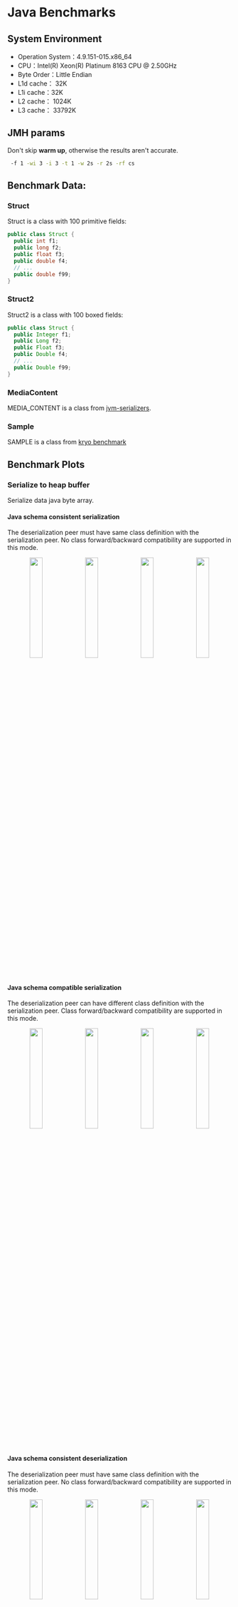 # Java Benchmarks
## System Environment
- Operation System：4.9.151-015.x86_64
- CPU：Intel(R) Xeon(R) Platinum 8163 CPU @ 2.50GHz
- Byte Order：Little Endian
- L1d cache： 32K
- L1i cache：32K
- L2 cache： 1024K
- L3 cache： 33792K

## JMH params
Don't skip **warm up**, otherwise the results aren't accurate.
```bash
 -f 1 -wi 3 -i 3 -t 1 -w 2s -r 2s -rf cs
```

## Benchmark Data:
### Struct
Struct is a class with 100 primitive fields:
```java
public class Struct {
  public int f1;
  public long f2;
  public float f3;
  public double f4;
  // ...
  public double f99;
}
```
### Struct2
Struct2 is a class with 100 boxed fields:
```java
public class Struct {
  public Integer f1;
  public Long f2;
  public Float f3;
  public Double f4;
  // ...
  public Double f99;
}
```
### MediaContent
MEDIA_CONTENT is a class from [jvm-serializers](https://github.com/eishay/jvm-serializers/blob/master/tpc/src/data/media/MediaContent.java).
### Sample
SAMPLE is a class from [kryo benchmark](https://github.com/EsotericSoftware/kryo/blob/master/benchmarks/src/main/java/com/esotericsoftware/kryo/benchmarks/data/Sample.java)

## Benchmark Plots
### Serialize to heap buffer
Serialize data java byte array.

#### Java schema consistent serialization
The deserialization peer must have same class definition with the serialization peer.
No class forward/backward compatibility are supported in this mode.

<p align="center">
<img width="24%" alt="" src="serialization/bench_serialize_STRUCT_to_array_tps.png">
<img width="24%" alt="" src="serialization/bench_serialize_STRUCT2_to_array_tps.png">
<img width="24%" alt="" src="serialization/bench_serialize_MEDIA_CONTENT_to_array_tps.png">
<img width="24%" alt="" src="serialization/bench_serialize_SAMPLE_to_array_tps.png">
</p>

#### Java schema compatible serialization
The deserialization peer can have different class definition with the serialization peer.
Class forward/backward compatibility are supported in this mode.

<p align="center">
<img width="24%" alt="" src="serialization/bench_serialize_compatible_STRUCT_to_array_tps.png">
<img width="24%" alt="" src="serialization/bench_serialize_compatible_STRUCT2_to_array_tps.png">
<img width="24%" alt="" src="serialization/bench_serialize_compatible_MEDIA_CONTENT_to_array_tps.png">
<img width="24%" alt="" src="serialization/bench_serialize_compatible_SAMPLE_to_array_tps.png">
</p>

#### Java schema consistent deserialization
The deserialization peer must have same class definition with the serialization peer.
No class forward/backward compatibility are supported in this mode.

<p align="center">
<img width="24%" alt="" src="deserialization/bench_deserialize_STRUCT_from_array_tps.png">
<img width="24%" alt="" src="deserialization/bench_deserialize_STRUCT2_from_array_tps.png">
<img width="24%" alt="" src="deserialization/bench_deserialize_MEDIA_CONTENT_from_array_tps.png">
<img width="24%" alt="" src="deserialization/bench_deserialize_SAMPLE_from_array_tps.png">
</p>

#### Java schema compatible deserialization
The deserialization peer can have different class definition with the serialization peer.
Class forward/backward compatibility are supported in this mode.
<p align="center">
<img width="24%" alt="" src="deserialization/bench_deserialize_compatible_STRUCT_from_array_tps.png">
<img width="24%" alt="" src="deserialization/bench_deserialize_compatible_STRUCT2_from_array_tps.png">
<img width="24%" alt="" src="deserialization/bench_deserialize_compatible_MEDIA_CONTENT_from_array_tps.png">
<img width="24%" alt="" src="deserialization/bench_deserialize_compatible_SAMPLE_from_array_tps.png">
</p>

### Off-heap serialization
Serialize data off-heap memory.

#### Java schema consistent serialization
The deserialization peer must have same class definition with the serialization peer.
No class forward/backward compatibility are supported in this mode.
<p align="center">
<img width="24%" alt="" src="serialization/bench_serialize_STRUCT_to_directBuffer_tps.png">
<img width="24%" alt="" src="serialization/bench_serialize_STRUCT2_to_directBuffer_tps.png">
<img width="24%" alt="" src="serialization/bench_serialize_MEDIA_CONTENT_to_directBuffer_tps.png">
<img width="24%" alt="" src="serialization/bench_serialize_compatible_SAMPLE_to_directBuffer_tps.png">
</p>

#### Java schema compatible serialization
The deserialization peer can have different class definition with the serialization peer.
Class forward/backward compatibility are supported in this mode.
<p align="center">
<img width="24%" alt="" src="serialization/bench_serialize_compatible_STRUCT_to_directBuffer_tps.png">
<img width="24%" alt="" src="serialization/bench_serialize_compatible_STRUCT2_to_directBuffer_tps.png">
<img width="24%" alt="" src="serialization/bench_serialize_compatible_MEDIA_CONTENT_to_directBuffer_tps.png">
<img width="24%" alt="" src="serialization/bench_serialize_SAMPLE_to_directBuffer_tps.png">
</p>

#### Java schema consistent deserialization
The deserialization peer must have same class definition with the serialization peer.
No class forward/backward compatibility are supported in this mode.
<p align="center">
<img width="24%" alt="" src="deserialization/bench_deserialize_STRUCT_from_directBuffer_tps.png">
<img width="24%" alt="" src="deserialization/bench_deserialize_STRUCT2_from_directBuffer_tps.png">
<img width="24%" alt="" src="deserialization/bench_deserialize_MEDIA_CONTENT_from_directBuffer_tps.png">
<img width="24%" alt="" src="deserialization/bench_deserialize_SAMPLE_from_directBuffer_tps.png">
</p>

#### Java schema compatible deserialization
The deserialization peer can have different class definition with the serialization peer.
Class forward/backward compatibility are supported in this mode.
<p align="center">
<img width="24%" alt="" src="deserialization/bench_deserialize_compatible_STRUCT_from_directBuffer_tps.png">
<img width="24%" alt="" src="deserialization/bench_deserialize_compatible_STRUCT2_from_directBuffer_tps.png">
<img width="24%" alt="" src="deserialization/bench_deserialize_compatible_MEDIA_CONTENT_from_directBuffer_tps.png">
<img width="24%" alt="" src="deserialization/bench_deserialize_compatible_SAMPLE_from_directBuffer_tps.png">
</p>

### Zero-copy serialization
Note that zero-copy serialization just avoid the copy in serialization, if you send data to other machine, there may be copies. 

But if you serialize data between processes on same node and use shared-memory, if the data are in off-heap before serialization, then other processes can read this buffer without any copies.
#### Java zero-copy serialize to heap buffer
<p align="center">
<img width="24%" alt="" src="zerocopy/zero_copy_bench_serialize_BUFFER_to_array_tps.png">
<img width="24%" alt="" src="zerocopy/zero_copy_bench_serialize_BUFFER_to_directBuffer_tps.png">
<img width="24%" alt="" src="zerocopy/zero_copy_bench_serialize_PRIMITIVE_ARRAY_to_array_tps.png">
<img width="24%" alt="" src="zerocopy/zero_copy_bench_serialize_PRIMITIVE_ARRAY_to_directBuffer_tps.png">
</p>

#### Java zero-copy serialize to direct buffer
<p align="center">
<img width="24%" alt="" src="zerocopy/zero_copy_bench_deserialize_BUFFER_from_array_tps.png">
<img width="24%" alt="" src="zerocopy/zero_copy_bench_deserialize_BUFFER_from_directBuffer_tps.png">
<img width="24%" alt="" src="zerocopy/zero_copy_bench_deserialize_PRIMITIVE_ARRAY_from_array_tps.png">
<img width="24%" alt="" src="zerocopy/zero_copy_bench_deserialize_PRIMITIVE_ARRAY_from_directBuffer_tps.png">
</p>

## Benchmark Data
### Java Serialization
| Lib | Benchmark | bufferType | objectType | references | Tps |
| ------- | ------- | ------- | ------- | ------- | ------- |
| Fst | serialize | array | SAMPLE | False | 915907.574306 |
| Fst | serialize | array | SAMPLE | True | 731869.156376 |
| Fst | serialize | array | MEDIA_CONTENT | False | 751892.023189 |
| Fst | serialize | array | MEDIA_CONTENT | True | 583859.907758 |
| Fst | serialize | array | STRUCT | False | 882178.995727 |
| Fst | serialize | array | STRUCT | True | 757753.756691 |
| Fst | serialize | array | STRUCT2 | False | 371762.982661 |
| Fst | serialize | array | STRUCT2 | True | 380638.700267 |
| Fst | serialize | directBuffer | SAMPLE | False | 902302.261168 |
| Fst | serialize | directBuffer | SAMPLE | True | 723614.06677 |
| Fst | serialize | directBuffer | MEDIA_CONTENT | False | 728001.08025 |
| Fst | serialize | directBuffer | MEDIA_CONTENT | True | 595679.580108 |
| Fst | serialize | directBuffer | STRUCT | False | 807847.663261 |
| Fst | serialize | directBuffer | STRUCT | True | 762088.935404 |
| Fst | serialize | directBuffer | STRUCT2 | False | 365317.705376 |
| Fst | serialize | directBuffer | STRUCT2 | True | 370851.880711 |
| Fury | serialize | array | SAMPLE | False | 3570966.469087 |
| Fury | serialize | array | SAMPLE | True | 1767693.83509 |
| Fury | serialize | array | MEDIA_CONTENT | False | 3031642.924542 |
| Fury | serialize | array | MEDIA_CONTENT | True | 2450384.600246 |
| Fury | serialize | array | STRUCT | False | 7501415.56726 |
| Fury | serialize | array | STRUCT | True | 6264439.154428 |
| Fury | serialize | array | STRUCT2 | False | 3586126.623874 |
| Fury | serialize | array | STRUCT2 | True | 3306474.506382 |
| Fury | serialize | directBuffer | SAMPLE | False | 3684487.760591 |
| Fury | serialize | directBuffer | SAMPLE | True | 1826456.709478 |
| Fury | serialize | directBuffer | MEDIA_CONTENT | False | 2479862.129632 |
| Fury | serialize | directBuffer | MEDIA_CONTENT | True | 1938527.588331 |
| Fury | serialize | directBuffer | STRUCT | False | 9834243.243204 |
| Fury | serialize | directBuffer | STRUCT | True | 7551780.823133 |
| Fury | serialize | directBuffer | STRUCT2 | False | 2643155.135327 |
| Fury | serialize | directBuffer | STRUCT2 | True | 2391110.083108 |
| Fury | serialize_compatible | array | SAMPLE | False | 3604596.465625 |
| Fury | serialize_compatible | array | SAMPLE | True | 1619648.337293 |
| Fury | serialize_compatible | array | MEDIA_CONTENT | False | 1679272.036243 |
| Fury | serialize_compatible | array | MEDIA_CONTENT | True | 1406736.538716 |
| Fury | serialize_compatible | array | STRUCT | False | 3530406.108869 |
| Fury | serialize_compatible | array | STRUCT | True | 3293059.098127 |
| Fury | serialize_compatible | array | STRUCT2 | False | 2773368.99768 |
| Fury | serialize_compatible | array | STRUCT2 | True | 2564174.550276 |
| Fury | serialize_compatible | directBuffer | SAMPLE | False | 3484533.218305 |
| Fury | serialize_compatible | directBuffer | SAMPLE | True | 1730824.630648 |
| Fury | serialize_compatible | directBuffer | MEDIA_CONTENT | False | 1710680.937387 |
| Fury | serialize_compatible | directBuffer | MEDIA_CONTENT | True | 1149999.473994 |
| Fury | serialize_compatible | directBuffer | STRUCT | False | 2653169.568374 |
| Fury | serialize_compatible | directBuffer | STRUCT | True | 2393817.762938 |
| Fury | serialize_compatible | directBuffer | STRUCT2 | False | 1912402.937879 |
| Fury | serialize_compatible | directBuffer | STRUCT2 | True | 1848338.968058 |
| Furymetashared | serialize_compatible | array | SAMPLE | False | 4409055.687063 |
| Furymetashared | serialize_compatible | array | SAMPLE | True | 1840705.439334 |
| Furymetashared | serialize_compatible | array | MEDIA_CONTENT | False | 2992488.235281 |
| Furymetashared | serialize_compatible | array | MEDIA_CONTENT | True | 2058738.716953 |
| Furymetashared | serialize_compatible | array | STRUCT | False | 9204444.777172 |
| Furymetashared | serialize_compatible | array | STRUCT | True | 7064625.291374 |
| Furymetashared | serialize_compatible | array | STRUCT2 | False | 2575824.143864 |
| Furymetashared | serialize_compatible | array | STRUCT2 | True | 3543082.528217 |
| Furymetashared | serialize_compatible | directBuffer | SAMPLE | False | 5043538.364886 |
| Furymetashared | serialize_compatible | directBuffer | SAMPLE | True | 1859289.705838 |
| Furymetashared | serialize_compatible | directBuffer | MEDIA_CONTENT | False | 2491443.556971 |
| Furymetashared | serialize_compatible | directBuffer | MEDIA_CONTENT | True | 1804349.244125 |
| Furymetashared | serialize_compatible | directBuffer | STRUCT | False | 11650249.648715 |
| Furymetashared | serialize_compatible | directBuffer | STRUCT | True | 8702412.752357 |
| Furymetashared | serialize_compatible | directBuffer | STRUCT2 | False | 2714748.572448 |
| Furymetashared | serialize_compatible | directBuffer | STRUCT2 | True | 1866073.031851 |
| Hession | serialize | array | SAMPLE | False | 240386.502846 |
| Hession | serialize | array | SAMPLE | True | 192414.014211 |
| Hession | serialize | array | MEDIA_CONTENT | False | 367782.358049 |
| Hession | serialize | array | MEDIA_CONTENT | True | 329427.47068 |
| Hession | serialize | array | STRUCT | False | 258233.998931 |
| Hession | serialize | array | STRUCT | True | 260845.209485 |
| Hession | serialize | array | STRUCT2 | False | 56056.080075 |
| Hession | serialize | array | STRUCT2 | True | 60038.87979 |
| Hession | serialize | directBuffer | SAMPLE | False | 240981.308085 |
| Hession | serialize | directBuffer | SAMPLE | True | 211949.960255 |
| Hession | serialize | directBuffer | MEDIA_CONTENT | False | 372477.13815 |
| Hession | serialize | directBuffer | MEDIA_CONTENT | True | 353376.085025 |
| Hession | serialize | directBuffer | STRUCT | False | 266481.009245 |
| Hession | serialize | directBuffer | STRUCT | True | 261762.594966 |
| Hession | serialize | directBuffer | STRUCT2 | False | 55924.319442 |
| Hession | serialize | directBuffer | STRUCT2 | True | 56674.065604 |
| Hession | serialize_compatible | array | SAMPLE | False | 234454.975158 |
| Hession | serialize_compatible | array | SAMPLE | True | 206174.173039 |
| Hession | serialize_compatible | array | MEDIA_CONTENT | False | 377195.903772 |
| Hession | serialize_compatible | array | MEDIA_CONTENT | True | 351657.879556 |
| Hession | serialize_compatible | array | STRUCT | False | 258650.663523 |
| Hession | serialize_compatible | array | STRUCT | True | 263564.913879 |
| Hession | serialize_compatible | array | STRUCT2 | False | 58509.125342 |
| Hession | serialize_compatible | array | STRUCT2 | True | 55552.977735 |
| Hession | serialize_compatible | directBuffer | SAMPLE | False | 194761.244263 |
| Hession | serialize_compatible | directBuffer | SAMPLE | True | 212840.483308 |
| Hession | serialize_compatible | directBuffer | MEDIA_CONTENT | False | 371729.727192 |
| Hession | serialize_compatible | directBuffer | MEDIA_CONTENT | True | 343834.954942 |
| Hession | serialize_compatible | directBuffer | STRUCT | False | 249241.452137 |
| Hession | serialize_compatible | directBuffer | STRUCT | True | 263623.143601 |
| Hession | serialize_compatible | directBuffer | STRUCT2 | False | 58908.567439 |
| Hession | serialize_compatible | directBuffer | STRUCT2 | True | 55524.373547 |
| Jdk | serialize | array | SAMPLE | False | 118374.836631 |
| Jdk | serialize | array | SAMPLE | True | 119858.140625 |
| Jdk | serialize | array | MEDIA_CONTENT | False | 137989.198821 |
| Jdk | serialize | array | MEDIA_CONTENT | True | 140260.668888 |
| Jdk | serialize | array | STRUCT | False | 155908.24424 |
| Jdk | serialize | array | STRUCT | True | 151258.539369 |
| Jdk | serialize | array | STRUCT2 | False | 36846.049162 |
| Jdk | serialize | array | STRUCT2 | True | 38183.705811 |
| Jdk | serialize | directBuffer | SAMPLE | False | 118273.584257 |
| Jdk | serialize | directBuffer | SAMPLE | True | 108263.040839 |
| Jdk | serialize | directBuffer | MEDIA_CONTENT | False | 138567.623369 |
| Jdk | serialize | directBuffer | MEDIA_CONTENT | True | 140158.67391 |
| Jdk | serialize | directBuffer | STRUCT | False | 154875.908438 |
| Jdk | serialize | directBuffer | STRUCT | True | 156404.686214 |
| Jdk | serialize | directBuffer | STRUCT2 | False | 37444.967981 |
| Jdk | serialize | directBuffer | STRUCT2 | True | 35798.679246 |
| Kryo | serialize | array | SAMPLE | False | 1105365.931217 |
| Kryo | serialize | array | SAMPLE | True | 734215.482491 |
| Kryo | serialize | array | MEDIA_CONTENT | False | 730792.521676 |
| Kryo | serialize | array | MEDIA_CONTENT | True | 445251.084327 |
| Kryo | serialize | array | STRUCT | False | 558194.100861 |
| Kryo | serialize | array | STRUCT | True | 557542.628765 |
| Kryo | serialize | array | STRUCT2 | False | 325172.969175 |
| Kryo | serialize | array | STRUCT2 | True | 259863.332448 |
| Kryo | serialize | directBuffer | SAMPLE | False | 1376560.302168 |
| Kryo | serialize | directBuffer | SAMPLE | True | 932887.968348 |
| Kryo | serialize | directBuffer | MEDIA_CONTENT | False | 608972.51758 |
| Kryo | serialize | directBuffer | MEDIA_CONTENT | True | 359875.473951 |
| Kryo | serialize | directBuffer | STRUCT | False | 1078046.011115 |
| Kryo | serialize | directBuffer | STRUCT | True | 853350.408656 |
| Kryo | serialize | directBuffer | STRUCT2 | False | 355688.882786 |
| Kryo | serialize | directBuffer | STRUCT2 | True | 338960.426033 |
| Kryo | serialize_compatible | array | SAMPLE | False | 378907.663184 |
| Kryo | serialize_compatible | array | SAMPLE | True | 320815.567701 |
| Kryo | serialize_compatible | array | MEDIA_CONTENT | False | 188911.259146 |
| Kryo | serialize_compatible | array | MEDIA_CONTENT | True | 145782.916427 |
| Kryo | serialize_compatible | array | STRUCT | False | 145964.199559 |
| Kryo | serialize_compatible | array | STRUCT | True | 136180.832879 |
| Kryo | serialize_compatible | array | STRUCT2 | False | 125807.748004 |
| Kryo | serialize_compatible | array | STRUCT2 | True | 114983.546343 |
| Kryo | serialize_compatible | directBuffer | SAMPLE | False | 296102.615094 |
| Kryo | serialize_compatible | directBuffer | SAMPLE | True | 276757.392449 |
| Kryo | serialize_compatible | directBuffer | MEDIA_CONTENT | False | 185363.714829 |
| Kryo | serialize_compatible | directBuffer | MEDIA_CONTENT | True | 142836.961878 |
| Kryo | serialize_compatible | directBuffer | STRUCT | False | 106695.800245 |
| Kryo | serialize_compatible | directBuffer | STRUCT | True | 106458.212005 |
| Kryo | serialize_compatible | directBuffer | STRUCT2 | False | 92130.672361 |
| Kryo | serialize_compatible | directBuffer | STRUCT2 | True | 88989.724768 |
| Protostuff | serialize | array | SAMPLE | False | 663272.710783 |
| Protostuff | serialize | array | MEDIA_CONTENT | False | 780618.761219 |
| Protostuff | serialize | array | STRUCT | False | 330975.350403 |
| Protostuff | serialize | array | STRUCT2 | False | 324563.440433 |
| Protostuff | serialize | directBuffer | SAMPLE | False | 693641.589806 |
| Protostuff | serialize | directBuffer | MEDIA_CONTENT | False | 805941.345157 |
| Protostuff | serialize | directBuffer | STRUCT | False | 340262.650047 |
| Protostuff | serialize | directBuffer | STRUCT2 | False | 325093.716261 |
| Fst | deserialize | array | SAMPLE | False | 473409.796491 |
| Fst | deserialize | array | SAMPLE | True | 428315.502365 |
| Fst | deserialize | array | MEDIA_CONTENT | False | 363455.785182 |
| Fst | deserialize | array | MEDIA_CONTENT | True | 304371.728638 |
| Fst | deserialize | array | STRUCT | False | 357887.235311 |
| Fst | deserialize | array | STRUCT | True | 353480.554035 |
| Fst | deserialize | array | STRUCT2 | False | 280131.091068 |
| Fst | deserialize | array | STRUCT2 | True | 260649.308016 |
| Fst | deserialize | directBuffer | SAMPLE | False | 441027.550809 |
| Fst | deserialize | directBuffer | SAMPLE | True | 420523.770904 |
| Fst | deserialize | directBuffer | MEDIA_CONTENT | False | 311691.658687 |
| Fst | deserialize | directBuffer | MEDIA_CONTENT | True | 251820.171513 |
| Fst | deserialize | directBuffer | STRUCT | False | 352441.597147 |
| Fst | deserialize | directBuffer | STRUCT | True | 334574.303484 |
| Fst | deserialize | directBuffer | STRUCT2 | False | 262519.85881 |
| Fst | deserialize | directBuffer | STRUCT2 | True | 234973.637096 |
| Fury | deserialize | array | SAMPLE | False | 2069988.624415 |
| Fury | deserialize | array | SAMPLE | True | 1797942.442313 |
| Fury | deserialize | array | MEDIA_CONTENT | False | 2054066.903469 |
| Fury | deserialize | array | MEDIA_CONTENT | True | 1507767.206603 |
| Fury | deserialize | array | STRUCT | False | 4595230.434552 |
| Fury | deserialize | array | STRUCT | True | 4634753.596131 |
| Fury | deserialize | array | STRUCT2 | False | 1126298.35955 |
| Fury | deserialize | array | STRUCT2 | True | 1046649.083082 |
| Fury | deserialize | directBuffer | SAMPLE | False | 2429791.078395 |
| Fury | deserialize | directBuffer | SAMPLE | True | 1958815.397807 |
| Fury | deserialize | directBuffer | MEDIA_CONTENT | False | 1502746.028159 |
| Fury | deserialize | directBuffer | MEDIA_CONTENT | True | 1290593.975753 |
| Fury | deserialize | directBuffer | STRUCT | False | 5012002.859236 |
| Fury | deserialize | directBuffer | STRUCT | True | 4864329.316938 |
| Fury | deserialize | directBuffer | STRUCT2 | False | 1117586.457565 |
| Fury | deserialize | directBuffer | STRUCT2 | True | 1018277.848128 |
| Fury | deserialize_compatible | array | SAMPLE | False | 2496046.895861 |
| Fury | deserialize_compatible | array | SAMPLE | True | 1834139.395757 |
| Fury | deserialize_compatible | array | MEDIA_CONTENT | False | 1441671.70632 |
| Fury | deserialize_compatible | array | MEDIA_CONTENT | True | 1121136.039627 |
| Fury | deserialize_compatible | array | STRUCT | False | 2110335.039275 |
| Fury | deserialize_compatible | array | STRUCT | True | 2135681.982674 |
| Fury | deserialize_compatible | array | STRUCT2 | False | 849507.176263 |
| Fury | deserialize_compatible | array | STRUCT2 | True | 815120.319155 |
| Fury | deserialize_compatible | directBuffer | SAMPLE | False | 2308111.633661 |
| Fury | deserialize_compatible | directBuffer | SAMPLE | True | 1820490.585648 |
| Fury | deserialize_compatible | directBuffer | MEDIA_CONTENT | False | 1256034.732514 |
| Fury | deserialize_compatible | directBuffer | MEDIA_CONTENT | True | 1054942.751816 |
| Fury | deserialize_compatible | directBuffer | STRUCT | False | 1596464.248141 |
| Fury | deserialize_compatible | directBuffer | STRUCT | True | 1684681.074242 |
| Fury | deserialize_compatible | directBuffer | STRUCT2 | False | 784036.589363 |
| Fury | deserialize_compatible | directBuffer | STRUCT2 | True | 782679.662083 |
| Furymetashared | deserialize_compatible | array | SAMPLE | False | 2485564.396196 |
| Furymetashared | deserialize_compatible | array | SAMPLE | True | 2002938.794909 |
| Furymetashared | deserialize_compatible | array | MEDIA_CONTENT | False | 2479742.810882 |
| Furymetashared | deserialize_compatible | array | MEDIA_CONTENT | True | 1623938.202345 |
| Furymetashared | deserialize_compatible | array | STRUCT | False | 4978833.206806 |
| Furymetashared | deserialize_compatible | array | STRUCT | True | 4807963.88252 |
| Furymetashared | deserialize_compatible | array | STRUCT2 | False | 1201998.142474 |
| Furymetashared | deserialize_compatible | array | STRUCT2 | True | 1058423.614156 |
| Furymetashared | deserialize_compatible | directBuffer | SAMPLE | False | 2489261.533644 |
| Furymetashared | deserialize_compatible | directBuffer | SAMPLE | True | 1927548.827586 |
| Furymetashared | deserialize_compatible | directBuffer | MEDIA_CONTENT | False | 1718098.363961 |
| Furymetashared | deserialize_compatible | directBuffer | MEDIA_CONTENT | True | 1333345.536684 |
| Furymetashared | deserialize_compatible | directBuffer | STRUCT | False | 5149070.65783 |
| Furymetashared | deserialize_compatible | directBuffer | STRUCT | True | 5137500.621288 |
| Furymetashared | deserialize_compatible | directBuffer | STRUCT2 | False | 1131212.586953 |
| Furymetashared | deserialize_compatible | directBuffer | STRUCT2 | True | 1089162.408165 |
| Hession | deserialize | array | SAMPLE | False | 119471.518388 |
| Hession | deserialize | array | SAMPLE | True | 121106.002978 |
| Hession | deserialize | array | MEDIA_CONTENT | False | 118156.072484 |
| Hession | deserialize | array | MEDIA_CONTENT | True | 120016.594171 |
| Hession | deserialize | array | STRUCT | False | 84709.108821 |
| Hession | deserialize | array | STRUCT | True | 91050.370244 |
| Hession | deserialize | array | STRUCT2 | False | 69758.767783 |
| Hession | deserialize | array | STRUCT2 | True | 68616.029248 |
| Hession | deserialize | directBuffer | SAMPLE | False | 117806.916589 |
| Hession | deserialize | directBuffer | SAMPLE | True | 121940.783597 |
| Hession | deserialize | directBuffer | MEDIA_CONTENT | False | 111067.942626 |
| Hession | deserialize | directBuffer | MEDIA_CONTENT | True | 121820.82126 |
| Hession | deserialize | directBuffer | STRUCT | False | 91151.633583 |
| Hession | deserialize | directBuffer | STRUCT | True | 91037.205901 |
| Hession | deserialize | directBuffer | STRUCT2 | False | 66866.108653 |
| Hession | deserialize | directBuffer | STRUCT2 | True | 65338.345185 |
| Hession | deserialize_compatible | array | SAMPLE | False | 121898.105768 |
| Hession | deserialize_compatible | array | SAMPLE | True | 121297.485903 |
| Hession | deserialize_compatible | array | MEDIA_CONTENT | False | 121619.090797 |
| Hession | deserialize_compatible | array | MEDIA_CONTENT | True | 119994.10405 |
| Hession | deserialize_compatible | array | STRUCT | False | 88617.486795 |
| Hession | deserialize_compatible | array | STRUCT | True | 90206.654212 |
| Hession | deserialize_compatible | array | STRUCT2 | False | 63703.763814 |
| Hession | deserialize_compatible | array | STRUCT2 | True | 69521.573119 |
| Hession | deserialize_compatible | directBuffer | SAMPLE | False | 124044.417439 |
| Hession | deserialize_compatible | directBuffer | SAMPLE | True | 120276.449497 |
| Hession | deserialize_compatible | directBuffer | MEDIA_CONTENT | False | 107594.47489 |
| Hession | deserialize_compatible | directBuffer | MEDIA_CONTENT | True | 116531.023438 |
| Hession | deserialize_compatible | directBuffer | STRUCT | False | 89580.561575 |
| Hession | deserialize_compatible | directBuffer | STRUCT | True | 84407.472531 |
| Hession | deserialize_compatible | directBuffer | STRUCT2 | False | 69342.030965 |
| Hession | deserialize_compatible | directBuffer | STRUCT2 | True | 68542.055543 |
| Jdk | deserialize | array | SAMPLE | False | 29309.573998 |
| Jdk | deserialize | array | SAMPLE | True | 27466.003923 |
| Jdk | deserialize | array | MEDIA_CONTENT | False | 38536.250402 |
| Jdk | deserialize | array | MEDIA_CONTENT | True | 38957.19109 |
| Jdk | deserialize | array | STRUCT | False | 29603.066599 |
| Jdk | deserialize | array | STRUCT | True | 29727.744196 |
| Jdk | deserialize | array | STRUCT2 | False | 14888.805111 |
| Jdk | deserialize | array | STRUCT2 | True | 14034.100664 |
| Jdk | deserialize | directBuffer | SAMPLE | False | 28128.457935 |
| Jdk | deserialize | directBuffer | SAMPLE | True | 28241.014735 |
| Jdk | deserialize | directBuffer | MEDIA_CONTENT | False | 40512.632076 |
| Jdk | deserialize | directBuffer | MEDIA_CONTENT | True | 37030.594632 |
| Jdk | deserialize | directBuffer | STRUCT | False | 28717.004518 |
| Jdk | deserialize | directBuffer | STRUCT | True | 29549.998286 |
| Jdk | deserialize | directBuffer | STRUCT2 | False | 14652.043788 |
| Jdk | deserialize | directBuffer | STRUCT2 | True | 14425.886048 |
| Kryo | deserialize | array | SAMPLE | False | 979173.981159 |
| Kryo | deserialize | array | SAMPLE | True | 716438.884369 |
| Kryo | deserialize | array | MEDIA_CONTENT | False | 577631.234369 |
| Kryo | deserialize | array | MEDIA_CONTENT | True | 365530.417232 |
| Kryo | deserialize | array | STRUCT | False | 607750.343557 |
| Kryo | deserialize | array | STRUCT | True | 552802.247807 |
| Kryo | deserialize | array | STRUCT2 | False | 275984.042401 |
| Kryo | deserialize | array | STRUCT2 | True | 242710.554833 |
| Kryo | deserialize | directBuffer | SAMPLE | False | 983538.936801 |
| Kryo | deserialize | directBuffer | SAMPLE | True | 762889.302732 |
| Kryo | deserialize | directBuffer | MEDIA_CONTENT | False | 389473.174523 |
| Kryo | deserialize | directBuffer | MEDIA_CONTENT | True | 306995.240799 |
| Kryo | deserialize | directBuffer | STRUCT | False | 910534.169114 |
| Kryo | deserialize | directBuffer | STRUCT | True | 914404.107564 |
| Kryo | deserialize | directBuffer | STRUCT2 | False | 319247.256793 |
| Kryo | deserialize | directBuffer | STRUCT2 | True | 249105.828416 |
| Kryo | deserialize_compatible | array | SAMPLE | False | 255086.928308 |
| Kryo | deserialize_compatible | array | SAMPLE | True | 238811.99551 |
| Kryo | deserialize_compatible | array | MEDIA_CONTENT | False | 180882.860363 |
| Kryo | deserialize_compatible | array | MEDIA_CONTENT | True | 154311.21154 |
| Kryo | deserialize_compatible | array | STRUCT | False | 78771.635309 |
| Kryo | deserialize_compatible | array | STRUCT | True | 72805.937649 |
| Kryo | deserialize_compatible | array | STRUCT2 | False | 60602.285743 |
| Kryo | deserialize_compatible | array | STRUCT2 | True | 62729.908347 |
| Kryo | deserialize_compatible | directBuffer | SAMPLE | False | 201993.78789 |
| Kryo | deserialize_compatible | directBuffer | SAMPLE | True | 174534.71087 |
| Kryo | deserialize_compatible | directBuffer | MEDIA_CONTENT | False | 134485.1603 |
| Kryo | deserialize_compatible | directBuffer | MEDIA_CONTENT | True | 119311.787329 |
| Kryo | deserialize_compatible | directBuffer | STRUCT | False | 58574.904245 |
| Kryo | deserialize_compatible | directBuffer | STRUCT | True | 60685.320299 |
| Kryo | deserialize_compatible | directBuffer | STRUCT2 | False | 54637.329134 |
| Kryo | deserialize_compatible | directBuffer | STRUCT2 | True | 51761.569591 |
| Protostuff | deserialize | array | SAMPLE | False | 619338.385412 |
| Protostuff | deserialize | array | MEDIA_CONTENT | False | 951662.019963 |
| Protostuff | deserialize | array | STRUCT | False | 517381.168594 |
| Protostuff | deserialize | array | STRUCT2 | False | 416212.973861 |
| Protostuff | deserialize | directBuffer | SAMPLE | False | 624804.978534 |
| Protostuff | deserialize | directBuffer | MEDIA_CONTENT | False | 964664.641598 |
| Protostuff | deserialize | directBuffer | STRUCT | False | 538924.947147 |
| Protostuff | deserialize | directBuffer | STRUCT2 | False | 425523.315814 |

### Java Zero-copy
| Lib | Benchmark | array_size | bufferType | dataType | Tps |
| ------- | ------- | ------- | ------- | ------- | ------- |
| Fst | deserialize | 200 | array | PRIMITIVE_ARRAY | 219333.990504 |
| Fst | deserialize | 200 | array | BUFFER | 657754.887247 |
| Fst | deserialize | 200 | directBuffer | PRIMITIVE_ARRAY | 179604.045774 |
| Fst | deserialize | 200 | directBuffer | BUFFER | 598421.278941 |
| Fst | deserialize | 1000 | array | PRIMITIVE_ARRAY | 53100.903684 |
| Fst | deserialize | 1000 | array | BUFFER | 424147.154601 |
| Fst | deserialize | 1000 | directBuffer | PRIMITIVE_ARRAY | 38572.001768 |
| Fst | deserialize | 1000 | directBuffer | BUFFER | 298929.116572 |
| Fst | deserialize | 5000 | array | PRIMITIVE_ARRAY | 10672.872798 |
| Fst | deserialize | 5000 | array | BUFFER | 136934.604328 |
| Fst | deserialize | 5000 | directBuffer | PRIMITIVE_ARRAY | 8561.694533 |
| Fst | deserialize | 5000 | directBuffer | BUFFER | 77950.612503 |
| Fst | serialize | 200 | array | PRIMITIVE_ARRAY | 313986.053417 |
| Fst | serialize | 200 | array | BUFFER | 2400193.240466 |
| Fst | serialize | 200 | directBuffer | PRIMITIVE_ARRAY | 294132.218623 |
| Fst | serialize | 200 | directBuffer | BUFFER | 2482550.111756 |
| Fst | serialize | 1000 | array | PRIMITIVE_ARRAY | 67209.107012 |
| Fst | serialize | 1000 | array | BUFFER | 1805557.47781 |
| Fst | serialize | 1000 | directBuffer | PRIMITIVE_ARRAY | 66108.014324 |
| Fst | serialize | 1000 | directBuffer | BUFFER | 1644789.42701 |
| Fst | serialize | 5000 | array | PRIMITIVE_ARRAY | 14997.400124 |
| Fst | serialize | 5000 | array | BUFFER | 811029.402136 |
| Fst | serialize | 5000 | directBuffer | PRIMITIVE_ARRAY | 15000.378818 |
| Fst | serialize | 5000 | directBuffer | BUFFER | 477148.54085 |
| Fury | deserialize | 200 | array | PRIMITIVE_ARRAY | 986136.067809 |
| Fury | deserialize | 200 | array | BUFFER | 3302149.383135 |
| Fury | deserialize | 200 | directBuffer | PRIMITIVE_ARRAY | 991807.969328 |
| Fury | deserialize | 200 | directBuffer | BUFFER | 3113115.471758 |
| Fury | deserialize | 1000 | array | PRIMITIVE_ARRAY | 205671.992736 |
| Fury | deserialize | 1000 | array | BUFFER | 2831942.848999 |
| Fury | deserialize | 1000 | directBuffer | PRIMITIVE_ARRAY | 202475.242341 |
| Fury | deserialize | 1000 | directBuffer | BUFFER | 3397690.327371 |
| Fury | deserialize | 5000 | array | PRIMITIVE_ARRAY | 40312.590172 |
| Fury | deserialize | 5000 | array | BUFFER | 3296658.120035 |
| Fury | deserialize | 5000 | directBuffer | PRIMITIVE_ARRAY | 40413.743717 |
| Fury | deserialize | 5000 | directBuffer | BUFFER | 3284441.570594 |
| Fury | serialize | 200 | array | PRIMITIVE_ARRAY | 8297232.942927 |
| Fury | serialize | 200 | array | BUFFER | 5123572.914045 |
| Fury | serialize | 200 | directBuffer | PRIMITIVE_ARRAY | 8335248.350301 |
| Fury | serialize | 200 | directBuffer | BUFFER | 5400346.890126 |
| Fury | serialize | 1000 | array | PRIMITIVE_ARRAY | 8772856.921028 |
| Fury | serialize | 1000 | array | BUFFER | 4979590.929127 |
| Fury | serialize | 1000 | directBuffer | PRIMITIVE_ARRAY | 8207563.785251 |
| Fury | serialize | 1000 | directBuffer | BUFFER | 5376191.775007 |
| Fury | serialize | 5000 | array | PRIMITIVE_ARRAY | 8027439.580246 |
| Fury | serialize | 5000 | array | BUFFER | 5018916.32477 |
| Fury | serialize | 5000 | directBuffer | PRIMITIVE_ARRAY | 7695981.988316 |
| Fury | serialize | 5000 | directBuffer | BUFFER | 5330897.68296 |
| Kryo | deserialize | 200 | array | PRIMITIVE_ARRAY | 146675.360652 |
| Kryo | deserialize | 200 | array | BUFFER | 1296284.78772 |
| Kryo | deserialize | 200 | directBuffer | PRIMITIVE_ARRAY | 518713.299424 |
| Kryo | deserialize | 200 | directBuffer | BUFFER | 1004844.498712 |
| Kryo | deserialize | 1000 | array | PRIMITIVE_ARRAY | 30409.835023 |
| Kryo | deserialize | 1000 | array | BUFFER | 721266.54113 |
| Kryo | deserialize | 1000 | directBuffer | PRIMITIVE_ARRAY | 112132.004609 |
| Kryo | deserialize | 1000 | directBuffer | BUFFER | 592972.713203 |
| Kryo | deserialize | 5000 | array | PRIMITIVE_ARRAY | 6124.351248 |
| Kryo | deserialize | 5000 | array | BUFFER | 147251.846111 |
| Kryo | deserialize | 5000 | directBuffer | PRIMITIVE_ARRAY | 21826.04041 |
| Kryo | deserialize | 5000 | directBuffer | BUFFER | 148614.476829 |
| Kryo | serialize | 200 | array | PRIMITIVE_ARRAY | 147342.606262 |
| Kryo | serialize | 200 | array | BUFFER | 1985187.977633 |
| Kryo | serialize | 200 | directBuffer | PRIMITIVE_ARRAY | 972683.763633 |
| Kryo | serialize | 200 | directBuffer | BUFFER | 1739454.51977 |
| Kryo | serialize | 1000 | array | PRIMITIVE_ARRAY | 31395.721514 |
| Kryo | serialize | 1000 | array | BUFFER | 1616159.67123 |
| Kryo | serialize | 1000 | directBuffer | PRIMITIVE_ARRAY | 209183.090868 |
| Kryo | serialize | 1000 | directBuffer | BUFFER | 1377272.56851 |
| Kryo | serialize | 5000 | array | PRIMITIVE_ARRAY | 6248.006967 |
| Kryo | serialize | 5000 | array | BUFFER | 711287.533377 |
| Kryo | serialize | 5000 | directBuffer | PRIMITIVE_ARRAY | 43565.678616 |
| Kryo | serialize | 5000 | directBuffer | BUFFER | 707092.956534 |

